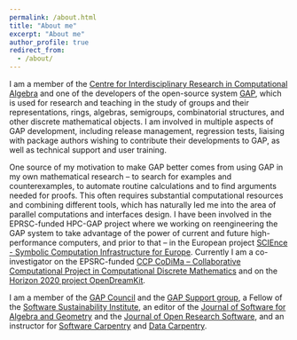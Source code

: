 ```yaml
---
permalink: /about.html
title: "About me"
excerpt: "About me"
author_profile: true
redirect_from: 
  - /about/
---
```


I am a member of the 
[Centre for Interdisciplinary Research in Computational Algebra](https://twitter.com/CIRCA_StAndrews)
and one of the developers of the open-source system 
[GAP](http://www.gap-system.org/), which is used for research and teaching in 
the study of groups and their representations, rings, algebras, semigroups,
combinatorial structures, and other discrete mathematical objects. 
I am involved in multiple aspects of GAP development, 
including release management, regression tests, liaising with package
authors wishing to contribute their developments to GAP,
as well as technical support and user training.

One source of my motivation to make GAP better comes from using GAP in my
own mathematical research – to search for examples and counterexamples,
to automate routine calculations and to find arguments needed for proofs.
This often requires substantial computational resources and combining
different tools, which has naturally led me into the area of parallel
computations and interfaces design. I have been involved in the 
EPRSC-funded HPC-GAP project where we working on reengineering the GAP
system to take advantage of the power of current and future high-performance
computers, and prior to that – in the European project 
[SCIEnce - Symbolic Computation Infrastructure for Europe](http://www.symbolic-computing.org/).
Currently I am a co-investigator on the EPSRC-funded 
[CCP CoDiMa – Collaborative Computational Project in Computational Discrete Mathematics](http://www.codima.ac.uk/)
and on the [Horizon 2020 project OpenDreamKit](http://opendreamkit.org/).

I am a member of the [GAP Council](http://www.gap-system.org/Contacts/People/Council/council.html)
and the [GAP Support group](http://www.gap-system.org/Contacts/People/supportgroup.html),
a Fellow of the [Software Sustainability Institute](https://www.software.ac.uk/),
an editor of the [Journal of Software for Algebra and Geometry](http://j-sag.org/)
and the [Journal of Open Research Software](http://openresearchsoftware.metajnl.com/),
and an instructor for [Software Carpentry](https://software-carpentry.org/)
and [Data Carpentry](http://www.datacarpentry.org/).